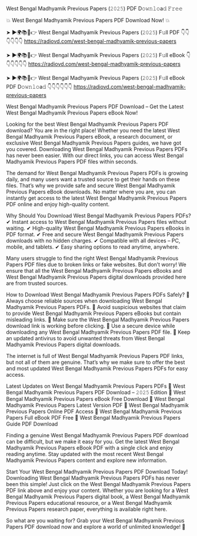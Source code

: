 West Bengal Madhyamik Previous Papers (𝟸𝟶𝟸𝟻) PDF D𝚘𝚠𝚗𝚕𝚘a𝚍 𝙵𝚛𝚎𝚎

💥 West Bengal Madhyamik Previous Papers PDF Download Now! 💥

➤ ►🌍📚📱👉 West Bengal Madhyamik Previous Papers (𝟸𝟶𝟸𝟻) F𝚞ll PDF 👇👇👇👇👇👇
https://radiovd.com/west-bengal-madhyamik-previous-papers

➤ ►🌍📚📱👉 West Bengal Madhyamik Previous Papers (𝟸𝟶𝟸𝟻) F𝚞ll eBook 👇👇👇👇👇👇
https://radiovd.com/west-bengal-madhyamik-previous-papers

➤ ►🌍📚📱👉 West Bengal Madhyamik Previous Papers (𝟸𝟶𝟸𝟻) F𝚞ll eBook PDF D𝚘𝚠𝚗𝚕𝚘a𝚍 👇👇👇👇👇👇
https://radiovd.com/west-bengal-madhyamik-previous-papers

West Bengal Madhyamik Previous Papers PDF Download – Get the Latest West Bengal Madhyamik Previous Papers eBook Now!

Looking for the best West Bengal Madhyamik Previous Papers PDF download? You are in the right place! Whether you need the latest West Bengal Madhyamik Previous Papers eBook, a research document, or exclusive West Bengal Madhyamik Previous Papers guides, we have got you covered. Downloading West Bengal Madhyamik Previous Papers PDFs has never been easier. With our direct links, you can access West Bengal Madhyamik Previous Papers PDF files within seconds.

The demand for West Bengal Madhyamik Previous Papers PDFs is growing daily, and many users want a trusted source to get their hands on these files. That’s why we provide safe and secure West Bengal Madhyamik Previous Papers eBook downloads. No matter where you are, you can instantly get access to the latest West Bengal Madhyamik Previous Papers PDF online and enjoy high-quality content.

Why Should You Download West Bengal Madhyamik Previous Papers PDFs?
✔ Instant access to West Bengal Madhyamik Previous Papers files without waiting.
✔ High-quality West Bengal Madhyamik Previous Papers eBooks in PDF format.
✔ Free and secure West Bengal Madhyamik Previous Papers downloads with no hidden charges.
✔ Compatible with all devices – PC, mobile, and tablets.
✔ Easy sharing options to read anytime, anywhere.

Many users struggle to find the right West Bengal Madhyamik Previous Papers PDF files due to broken links or fake websites. But don’t worry! We ensure that all the West Bengal Madhyamik Previous Papers eBooks and West Bengal Madhyamik Previous Papers digital downloads provided here are from trusted sources.

How to Download West Bengal Madhyamik Previous Papers PDFs Safely?
📌 Always choose reliable sources when downloading West Bengal Madhyamik Previous Papers PDFs.
📌 Avoid suspicious websites that claim to provide West Bengal Madhyamik Previous Papers eBooks but contain misleading links.
📌 Make sure the West Bengal Madhyamik Previous Papers download link is working before clicking.
📌 Use a secure device while downloading any West Bengal Madhyamik Previous Papers PDF file.
📌 Keep an updated antivirus to avoid unwanted threats from West Bengal Madhyamik Previous Papers digital downloads.

The internet is full of West Bengal Madhyamik Previous Papers PDF links, but not all of them are genuine. That’s why we make sure to offer the best and most updated West Bengal Madhyamik Previous Papers PDFs for easy access.

Latest Updates on West Bengal Madhyamik Previous Papers PDFs
🔹 West Bengal Madhyamik Previous Papers PDF Download – 𝟸𝟶𝟸𝟻 Edition
🔹 West Bengal Madhyamik Previous Papers eBook Free Download
🔹 West Bengal Madhyamik Previous Papers Latest Version PDF
🔹 West Bengal Madhyamik Previous Papers Online PDF Access
🔹 West Bengal Madhyamik Previous Papers Full eBook PDF Free
🔹 West Bengal Madhyamik Previous Papers Guide PDF Download

Finding a genuine West Bengal Madhyamik Previous Papers PDF download can be difficult, but we make it easy for you. Get the latest West Bengal Madhyamik Previous Papers eBook PDF with a single click and enjoy reading anytime. Stay updated with the most recent West Bengal Madhyamik Previous Papers content and explore new information.

Start Your West Bengal Madhyamik Previous Papers PDF Download Today!
Downloading West Bengal Madhyamik Previous Papers PDFs has never been this simple! Just click on the West Bengal Madhyamik Previous Papers PDF link above and enjoy your content. Whether you are looking for a West Bengal Madhyamik Previous Papers digital book, a West Bengal Madhyamik Previous Papers educational resource, or a West Bengal Madhyamik Previous Papers research paper, everything is available right here.

So what are you waiting for? Grab your West Bengal Madhyamik Previous Papers PDF download now and explore a world of unlimited knowledge! 🚀
